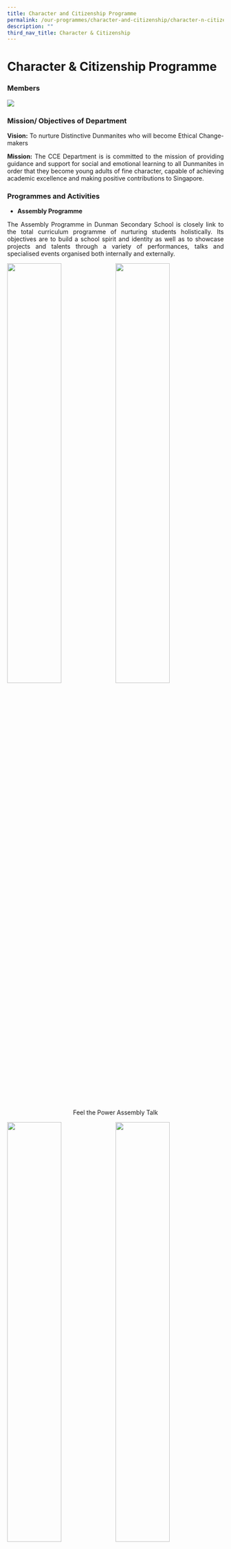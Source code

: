 ```yaml
---
title: Character and Citizenship Programme
permalink: /our-programmes/character-and-citizenship/character-n-citizenship-programme/
description: ""
third_nav_title: Character & Citizenship
---
```




# Character & Citizenship Programme

### Members

![](/images/Student%20Development%20Programme/CCP/character&citizenship.jpg)

### Mission/ Objectives of Department

<p style="text-align: justify;"><b>Vision:</b> To nurture Distinctive Dunmanites who will become Ethical Change-makers</p>

<p style="text-align: justify;"><b>Mission:</b> The CCE Department is is committed to the mission of providing guidance and support for social and emotional learning to all Dunmanites in order that they become young adults of fine character, capable of achieving academic excellence and making positive contributions to Singapore.</p>

### Programmes and Activities

*   **Assembly Programme**

<p style="text-align: justify;">The Assembly Programme in Dunman Secondary School is closely link to the total curriculum programme of nurturing students holistically. Its objectives are to build a school spirit and identity as well as to showcase projects and talents through a variety of performances, talks and specialised events organised both internally and externally.</p>


<img src="/images/Student%20Development%20Programme/CCP/Assembly%201.jpg"
     style="width:50%;float:left">

<img src="/images/Student%20Development%20Programme/CCP/Assembly%202.jpg"
     style="width:50%">

<p style="text-align: center;">Feel the Power Assembly Talk</p>

<img src="/images/Student%20Development%20Programme/CCP/Speak%20Good%20EL%20Week%20Photo%202.jpg"
     style="width:50%;float:left">
		 
<img src="/images/Student%20Development%20Programme/CCP/Speak%20Good%20EL%20Week%20Photo%201.jpg"
     style="width:50%;float:left">
		 
<p style="text-align: center;">Speak Good English Week Assembly Programme</p>

![](/images/Student%20Development%20Programme/CCP/Dance.jpg)

<p style="text-align: center;">Dance Item by Dunman Dancers</p>

*   **Character and Citizenship Education (CCE) Lessons**

<p style="text-align: justify;">The goal of the CCE lessons is to inculcate values and build competencies in our students so as to develop them not just to be good individuals but useful citizens. Students are engaged and enriched through the special crafted in-house heritage modules where students learn about the school’s rich history. Student leaders also conduct leadership modules for their peer during CCE lessons using the leadership challenge model.</p>

<img src="/images/Student%20Development%20Programme/CCP/CCE%20Photo%201.jpg"
     style="width:50%;float:left">
		 
<img src="/images/Student%20Development%20Programme/CCP/CCE%20Lesson%20Components.png"
     style="width:50%;float:left">
		 
*   **Cyber-Wellness Programme**

<p style="text-align: justify;">Through our programmes and initiatives, the Cyber-Wellness Committee aims to promote the importance of good cyber-wellness practices among Dunman students and staff, and encourage them to be safe and responsible users in cyber space.</p>

![](/images/Student%20Development%20Programme/CCP/CW%20Pic.jpg)


<img src="/images/Student%20Development%20Programme/CCP/think_again.jpg"
     style="width:50%;float:left">
		 
<img src="/images/Student%20Development%20Programme/CCP/halt.png"
     style="width:40%;float:left">

![](/images/Student%20Development%20Programme/CCP/cw_flow.png)

*   **Education and Career Guidance (ECG) Programme**

<p style="text-align: justify;">Keeping abreast of the emerging trends and developments as well as remain in line with SkillsFuture, Dunman ECG curriculum takes on a more structured yet segmented approach to provide exposure to a wide range of education and career options to our students. Through various platforms such as Career Guidance Seminar for our graduating students, learning journeys to post-secondary institutions and work industries, and ECG guidance modules, we hope to provide students with the necessary information to make an informed decision for their post-secondary education options.</p>

<img src="/images/Student%20Development%20Programme/CCP/ECG%201.jpg"
     style="width:50%;float:left">
		 
<img src="/images/Student%20Development%20Programme/CCP/ECG%203.jpg"
     style="width:50%;float:left">

<br><br><br><br><br><br><br>
	
<img src="/images/Student%20Development%20Programme/CCP/ECG%204.jpg"
     style="width:50%;float:left">

<img src="/images/Student%20Development%20Programme/CCP/ECG%206.jpeg"
     style="width:50%;float:left">

<br><br><br><br><br><br><br><br><br><br><br><br><br><br><br><br><br>

<img src="/images/Student%20Development%20Programme/CCP/ECg%205.jpg"
     style="width:50%;float:left">
		 
<img src="/images/Student%20Development%20Programme/CCP/ECG%202.jpg"
     style="width:50%;float:left">

<br><br><br><br><br><br><br><br><br><br><br><br><br><br>

*   **Values In Action (VIA) Programme**

<p style="text-align: justify;">The Values In Action (VIA) Programme aims to expose students to age-appropriate experiences that promote care, volunteerism and social entrepreneurship in different areas/ways. Through the Design Thinking approach, students will be taught not only how to define the problem but also generate alternative solutions, choose and implement the most appropriate one and evaluate the resulting outcome to solve real-world issues.</p>

<img src="/images/Student%20Development%20Programme/CCP/VIA%20Photo.jpg"
     style="width:50%;float:left">

<img src="/images/Student%20Development%20Programme/CCP/VIA%20photo%202.jpeg"
     style="width:50%;float:left">

<br><br><br><br><br><br>

<img src="/images/Student%20Development%20Programme/CCP/bookmarks.jpg"
     style="width:50%;float:left">

<img src="/images/Student%20Development%20Programme/CCP/taxi1.jpg"
     style="width:50%;float:left">
		 
		 
<p style="text-align: justify;">Click on this <a href="https://sites.google.com/moe.edu.sg/mdd2020/g-lettered-words/" target="_blank"><b>link</b></a> to view more hand drawn bookmarks by our students. (This was a VIA project executed by our secondary two students to promote the love for the English Language as well as to share good public speaking tips.)</p>

*   **Counselling Programme**

<p style="text-align: justify;">The purpose of Counselling Programme providing timely counselling support for the students. Supporting the programme are the ECG counsellor, school counsellors teacher counsellors and AED (LBS - Learning Behaviour Specialist).</p>

*   **National Education Programme**

<p style="text-align: justify;">The goal of the National Education Programme is to develop national cohesion, cultivate the instinct for survival as a nation and boost student confidence in our nation’s future.</p>

<img src="/images/Student%20Development%20Programme/CCP/NE%20photo%202.jpeg"
     style="width:60%;float:left">

<img src="/images/Student%20Development%20Programme/CCP/NE%20Class.jpg"
     style="width:40%;float:left">